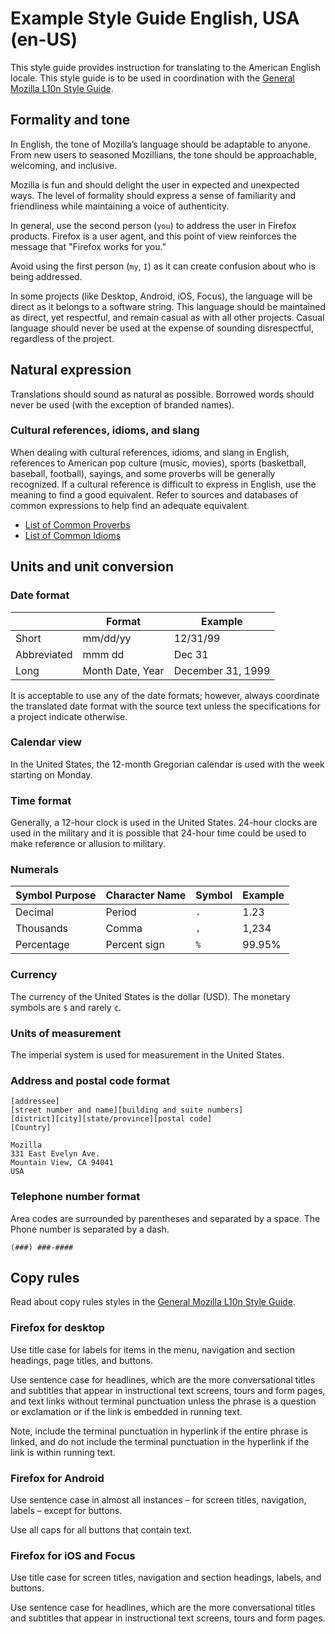 # Example Style Guide English, USA (en-US)

 <!-- toc -->

This style guide provides instruction for translating to the American English locale. This style guide is to be used in coordination with the [General Mozilla L10n Style Guide](../mozilla_general/).

## Formality and tone

In English, the tone of Mozilla’s language should be adaptable to anyone. From new users to seasoned Mozillians, the tone should be approachable, welcoming, and inclusive.

Mozilla is fun and should delight the user in expected and unexpected ways. The level of formality should express a sense of familiarity and friendliness while maintaining a voice of authenticity.

In general, use the second person (`you`) to address the user in Firefox products. Firefox is a user agent, and this point of view reinforces the message that "Firefox works for you."

Avoid using the first person (`my`, `I`) as it can create confusion about who is being addressed.

In some projects (like Desktop, Android, iOS, Focus), the language will be direct as it belongs to a software string. This language should be maintained as direct, yet respectful, and remain casual as with all other projects. Casual language should never be used at the expense of sounding disrespectful, regardless of the project.

## Natural expression

Translations should sound as natural as possible. Borrowed words should never be used (with the exception of branded names).

### Cultural references, idioms, and slang

When dealing with cultural references, idioms, and slang in English, references to American pop culture (music, movies), sports (basketball, baseball, football), sayings, and some proverbs will be generally recognized. If a cultural reference is difficult to express in English, use the meaning to find a good equivalent. Refer to sources and databases of common expressions to help find an adequate equivalent.

* [List of Common Proverbs](https://www.engvid.com/english-resource/50-common-proverbs-sayings/)
* [List of Common Idioms](http://www.smart-words.org/quotes-sayings/idioms-meaning.html)

## Units and unit conversion

### Date format

| | Format | Example |
| - | - | - |
| Short | mm/dd/yy | 12/31/99 |
| Abbreviated | mmm dd | Dec 31 |
| Long | Month Date, Year | December 31, 1999 |

It is acceptable to use any of the date formats; however, always coordinate the translated date format with the source text unless the specifications for a project indicate otherwise.

### Calendar view

In the United States, the 12-month Gregorian calendar is used with the week starting on Monday.

### Time format

Generally, a 12-hour clock is used in the United States. 24-hour clocks are used in the military and it is possible that 24-hour time could be used to make reference or allusion to military.

### Numerals

| Symbol Purpose | Character Name | Symbol | Example |
| - | - | - | - |
| Decimal | Period | `.` | 1.23 |
| Thousands | Comma | `,` | 1,234 |
| Percentage | Percent sign | `%` | 99.95% |

### Currency

The currency of the United States is the dollar (USD). The monetary symbols are `$` and rarely `¢`.

### Units of measurement

The imperial system is used for measurement in the United States.

### Address and postal code format

    [addressee]
    [street number and name][building and suite numbers]
    [district][city][state/province][postal code]
    [Country]

    Mozilla
    331 East Evelyn Ave.
    Mountain View, CA 94041
    USA

### Telephone number format

Area codes are surrounded by parentheses and separated by a space. The Phone number is separated by a dash.

`(###) ###-####`

## Copy rules

Read about copy rules styles in the [General Mozilla L10n Style Guide](../mozilla_general/).

### Firefox for desktop

Use title case for labels for items in the menu, navigation and section headings, page titles, and buttons.

Use sentence case for headlines, which are the more conversational titles and subtitles that appear in instructional text screens, tours and form pages, and text links without terminal punctuation unless the phrase is a question or exclamation or if the link is embedded in running text.

Note, include the terminal punctuation in hyperlink if the entire phrase is linked, and do not include the terminal punctuation in the hyperlink if the link is within running text.

### Firefox for Android

Use sentence case in almost all instances – for screen titles, navigation, labels – except for buttons.

Use all caps for all buttons that contain text.

### Firefox for iOS and Focus

Use title case for screen titles, navigation and section headings, labels, and buttons.

Use sentence case for headlines, which are the more conversational titles and subtitles that appear in instructional text screens, tours and form pages.
